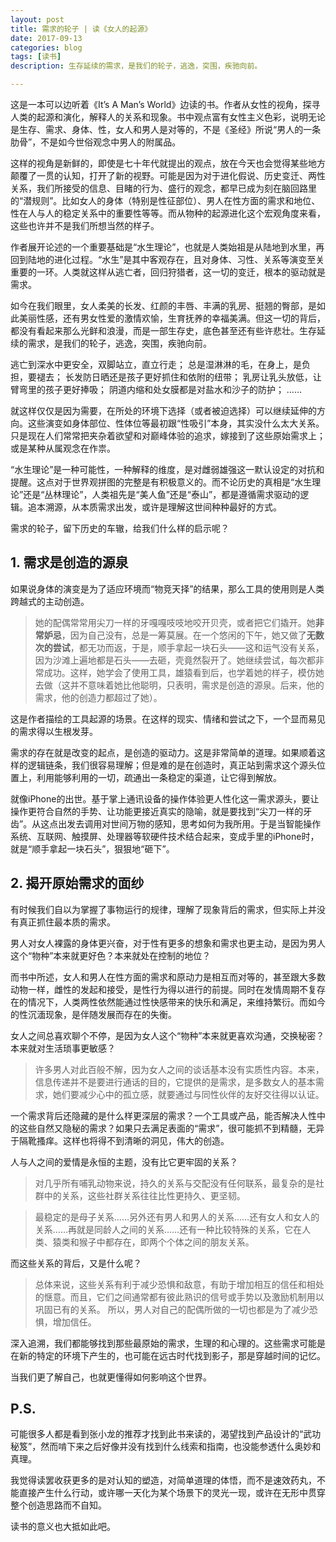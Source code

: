 ```yaml
---
layout: post
title: 需求的轮子 | 读《女人的起源》
date: 2017-09-13
categories: blog
tags: [读书]
description: 生存延续的需求，是我们的轮子，逃逸，突围，疾驰向前。

---
```


这是一本可以边听着《It’s A Man’s World》边读的书。作者从女性的视角，探寻人类的起源和演化，解释人的关系和现象。书中观点富有女性主义色彩，说明无论是生存、需求、身体、性，女人和男人是对等的，不是《圣经》所说“男人的一条肋骨”，不是如今世俗观念中男人的附属品。

这样的视角是新鲜的，即使是七十年代就提出的观点，放在今天也会觉得某些地方颠覆了一贯的认知，打开了新的视野。可能是因为对于进化假说、历史变迁、两性关系，我们所接受的信息、目睹的行为、盛行的观念，都早已成为刻在脑回路里的“潜规则”。比如女人的身体（特别是性征部位）、男人在性方面的需求和地位、性在人与人的稳定关系中的重要性等等。而从物种的起源进化这个宏观角度来看，这些也许并不是我们所想当然的样子。

作者展开论述的一个重要基础是“水生理论”，也就是人类始祖是从陆地到水里，再回到陆地的进化过程。“水生”是其中客观存在，且对身体、习性、关系等演变至关重要的一环。人类就这样从逃亡者，回归狩猎者，这一切的变迁，根本的驱动就是需求。

如今在我们眼里，女人柔美的长发、红颜的丰唇、丰满的乳房、挺翘的臀部，是如此美丽性感，还有男女性爱的激情欢愉，生育抚养的幸福美满。但这一切的背后，都没有看起来那么光鲜和浪漫，而是一部生存史，底色甚至还有些许悲壮。生存延续的需求，是我们的轮子，逃逸，突围，疾驰向前。

逃亡到深水中更安全，双脚站立，直立行走；
总是湿淋淋的毛，在身上，是负担，要褪去；
长发防日晒还是孩子更好抓住和依附的纽带；
乳房让乳头放低，让臂弯里的孩子更好捧吸；
阴道内缩和处女膜都是对盐水和沙子的防护；
……

就这样仅仅是因为需要，在所处的环境下选择（或者被迫选择）可以继续延伸的方向。这些演变如身体部位、性体位等最初跟“性吸引”本身，其实没什么太大关系。只是现在人们常常把夹杂着欲望和对巅峰体验的追求，嫁接到了这些原始需求上；或是某种从属观念在作祟。

“水生理论”是一种可能性，一种解释的维度，是对雌弱雄强这一默认设定的对抗和提醒。这点对于世界观拼图的完整是有积极意义的。而不论历史的真相是“水生理论”还是“丛林理论”，人类祖先是“美人鱼”还是“泰山”，都是遵循需求驱动的逻辑。追本溯源，从本质需求出发，或许是理解这世间种种最好的方式。

需求的轮子，留下历史的车辙，给我们什么样的启示呢？

## 1. 需求是创造的源泉

如果说身体的演变是为了适应环境而“物竞天择”的结果，那么工具的使用则是人类跨越式的主动创造。

> 她的配偶常常用尖刀一样的牙嘎嘎吱吱地咬开贝壳，或者把它们撬开。她**非常妒忌**，因为自己没有，总是一筹莫展。在一个悠闲的下午，她又做了**无数次的尝试**，都无功而返，于是，顺手拿起一块石头——这和运气没有关系，因为沙滩上遍地都是石头——去砸，壳竟然裂开了。她继续尝试，每次都非常成功。这样，她学会了使用工具，雄猿看到后，也学着她的样子，模仿她去做（这并不意味着她比他聪明，只表明，需求是创造的源泉。后来，他的需求，他的创造力都超过了她）。

这是作者描绘的工具起源的场景。在这样的现实、情绪和尝试之下，一个显而易见的需求得以生根发芽。

需求的存在就是改变的起点，是创造的驱动力。这是非常简单的道理。如果顺着这样的逻辑链条，我们很容易理解；但是难的是在创造时，真正站到需求这个源头位置上，利用能够利用的一切，疏通出一条稳定的渠道，让它得到解放。

就像iPhone的出世。基于掌上通讯设备的操作体验更人性化这一需求源头，要让操作更符合自然的手势、让功能更接近真实的隐喻，就是要找到“尖刀一样的牙齿”。从这点出发去调用对世间万物的感知，思考如何为我所用。于是当智能操作系统、互联网、触摸屏、处理器等软硬件技术结合起来，变成手里的iPhone时，就是“顺手拿起一块石头”，狠狠地“砸下”。

## 2. 揭开原始需求的面纱

有时候我们自以为掌握了事物运行的规律，理解了现象背后的需求，但实际上并没有真正抓住最本质的需求。

男人对女人裸露的身体更兴奋，对于性有更多的想象和需求也更主动，是因为男人这个“物种”本来就更好色？本来就处在控制的地位？

而书中所述，女人和男人在性方面的需求和原动力是相互而对等的，甚至跟大多数动物一样，雌性的发起和接受，是性行为得以进行的前提。同时在发情周期不复存在的情况下，人类两性依然能通过性快感带来的快乐和满足，来维持繁衍。而如今的性沉湎现象，是伴随发展而存在的失衡。

女人之间总喜欢聊个不停，是因为女人这个“物种”本来就更喜欢沟通，交换秘密？本来就对生活琐事更敏感？

> 许多男人对此百般不解，因为女人之间的谈话基本没有实质性内容。本来，信息传递并不是要进行通话的目的，它提供的是需求，是多数女人的基本需求，她们要减少心中的孤立感，就要通过与同性伙伴的友好交往得以认证。

一个需求背后还隐藏的是什么样更深层的需求？一个工具或产品，能否解决人性中的这些自然又隐秘的需求？如果只去满足表面的“需求”，很可能抓不到精髓，无异于隔靴搔痒。这样也将得不到清晰的洞见，伟大的创造。

人与人之间的爱情是永恒的主题，没有比它更牢固的关系？

> 对几乎所有哺乳动物来说，持久的关系与交配没有任何联系，最复杂的是社群中的关系，这些社群关系往往比性更持久、更坚韧。

> 最稳定的是母子关系……另外还有男人和男人的关系……还有女人和女人的关系……再就是同龄人之间的关系……还有一种比较特殊的关系，它在人类、猿类和猴子中都存在，即两个个体之间的朋友关系。

而这些关系的背后，又是什么呢？

> 总体来说，这些关系有利于减少恐惧和敌意，有助于增加相互的信任和相处的惬意。而且，它们之间通常都有彼此熟识的信号或手势以及激励机制用以巩固已有的关系。
> 所以，男人对自己的配偶所做的一切也都是为了减少恐惧，增加信任。

深入追溯，我们都能够找到那些最原始的需求，生理的和心理的。这些需求可能是在新的特定的环境下产生的，也可能在远古时代找到影子，那是穿越时间的记忆。

当我们更了解自己，也就更懂得如何影响这个世界。

## P.S.
  
可能很多人都是看到张小龙的推荐才找到此书来读的，渴望找到产品设计的“武功秘笈”，然而啃下来之后好像并没有找到什么线索和指南，也没能参透什么奥妙和真理。

我觉得读罢收获更多的是对认知的塑造，对简单道理的体悟，而不是速效药丸，不能直接产生什么行动，或许哪一天化为某个场景下的灵光一现，或许在无形中贯穿整个创造思路而不自知。

读书的意义也大抵如此吧。






